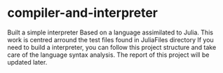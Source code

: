 # compiler-and-interpreter
Built a simple interpreter
Based on a language assimilated to Julia.
This work is centred arround the test files found in JuliaFiles directory
If you need to build a interpreter, you can follow this project structure and take care of the language syntax analysis.
The report of this project will be updated later.
